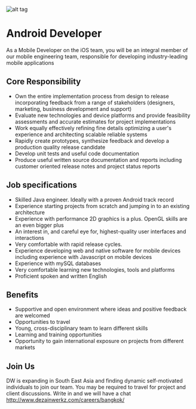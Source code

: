 ![alt tag](https://lh3.ggpht.com/-udUlHaXwk3E/V0zLbP0uR7I/AAAAAAAAADE/gmaw5hEitCQjluVrPdGD1kFQdiv5AVzhACJkC/s1536/photo)

# Android Developer

As a Mobile Developer on the iOS team, you will be an integral member of our mobile engineering team, responsible for developing industry-leading mobile applications

## Core Responsibility

- Own the entire implementation process from design to release incorporating feedback from a range of stakeholders (designers, marketing, business development and support)
- Evaluate new technologies and device platforms and provide feasibility assessments and accurate estimates for project implementations
- Work equally effectively refining fine details optimizing a user's experience and architecting scalable reliable systems
- Rapidly create prototypes, synthesize feedback and develop a production quality release candidate
- Develop unit tests and useful code documentation
- Produce useful written source documentation and reports including customer oriented release notes and project status reports

## Job specifications

- Skilled Java engineer. Ideally with a proven Android track record
- Experience starting projects from scratch and jumping in to an existing architecture
- Experience with performance 2D graphics is a plus. OpenGL skills are an even bigger plus
- An interest in, and careful eye for, highest-quality user interfaces and interactions
- Very comfortable with rapid release cycles.
- Experience developing web and native software for mobile devices including experience with Javascript on mobile devices
- Experience with mySQL databases
- Very comfortable learning new technologies, tools and platforms
- Proficient spoken and written English

## Benefits

- Supportive and open environment where ideas and positive feedback are welcomed
- Opportunities to travel
- Young, cross-disciplinary team to learn different skills
- Learning and training opportunities
- Opportunity to gain international exposure on projects from different markets

## Join Us

DW is expanding in South East Asia and finding dynamic self-motivated individuals to join our team. You may be required to travel for project and client discussions. Write in and we will have a chat <http://www.dezainwerkz.com/careers/bangkok/>
